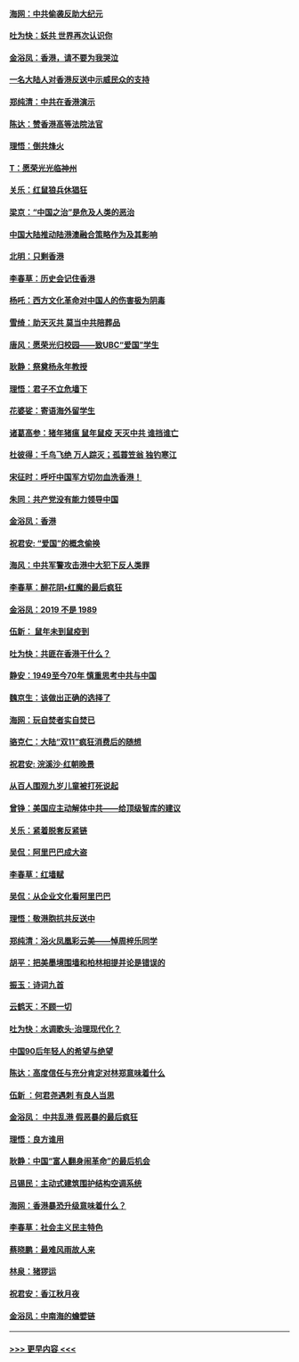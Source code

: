 #### [海网：中共偷袭反助大纪元](../pages/nsc993/n11673515.md?t=11230311) 
#### [吐为快：妖共 世界再次认识你](../pages/nsc993/n11673506.md?t=11230311) 
#### [金浴凤：香港，请不要为我哭泣](../pages/nsc993/n11673248.md?t=11230311) 
#### [一名大陆人对香港反送中示威民众的支持](../pages/nsc993/n11672615.md?t=11230311) 
#### [郑纯清：中共在香港演示](../pages/nsc993/n11670539.md?t=11230311) 
#### [陈达：赞香港高等法院法官](../pages/nsc993/n11669542.md?t=11230311) 
#### [理悟：倒共烽火](../pages/nsc993/n11668844.md?t=11230311) 
#### [T：愿荣光光临神州](../pages/nsc993/n11668421.md?t=11230311) 
#### [关乐：红鼠狼兵休猖狂](../pages/nsc993/n11668378.md?t=11230311) 
#### [梁京：“中国之治”是危及人类的恶治](../pages/nsc993/n11668328.md?t=11230311) 
#### [中国大陆推动陆港澳融合策略作为及其影响](../pages/nsc993/n11668157.md?t=11230311) 
#### [北明：只剩香港](../pages/nsc993/n11668002.md?t=11230311) 
#### [李春草：历史会记住香港](../pages/nsc993/n11667927.md?t=11230311) 
#### [杨吒：西方文化革命对中国人的伤害极为阴毒](../pages/nsc993/n11664521.md?t=11230311) 
#### [雪绮：助天灭共 莫当中共陪葬品](../pages/nsc993/n11662650.md?t=11230311) 
#### [唐风：愿荣光归校园——致UBC“爱国”学生](../pages/nsc993/n11662194.md?t=11230311) 
#### [耿静：祭奠杨永年教授](../pages/nsc993/n11662514.md?t=11230311) 
#### [理悟：君子不立危墙下](../pages/nsc993/n11662172.md?t=11230311) 
#### [花婆娑：寄语海外留学生](../pages/nsc993/n11662121.md?t=11230311) 
#### [诸葛高参：猪年猪瘟 鼠年鼠疫 天灭中共 谁挡谁亡](../pages/nsc993/n11661980.md?t=11230311) 
#### [杜彼得：千鸟飞绝 万人踪灭；孤蓑笠翁 独钓寒江](../pages/nsc993/n11661170.md?t=11230311) 
#### [宋征时：呼吁中国军方切勿血洗香港！](../pages/nsc993/n11415318.md?t=11230311) 
#### [朱同：共产党没有能力领导中国](../pages/nsc993/n11660421.md?t=11230311) 
#### [金浴凤：香港](../pages/nsc993/n11660419.md?t=11230311) 
#### [祝君安: “爱国”的概念偷换](../pages/nsc993/n11659706.md?t=11230311) 
#### [海风：中共军警攻击港中大犯下反人类罪](../pages/nsc993/n11659632.md?t=11230311) 
#### [李春草：醉花阴•红魔的最后疯狂](../pages/nsc993/n11659287.md?t=11230311) 
#### [金浴凤：2019 不是 1989](../pages/nsc993/n11657663.md?t=11230311) 
#### [伍新： 鼠年未到鼠疫到](../pages/nsc993/n11655098.md?t=11230311) 
#### [吐为快：共匪在香港干什么？](../pages/nsc993/n11654891.md?t=11230311) 
#### [静安：1949至今70年 慎重思考中共与中国](../pages/nsc993/n11651244.md?t=11230311) 
#### [魏京生：该做出正确的选择了](../pages/nsc993/n11653084.md?t=11230311) 
#### [海网：玩自焚者实自焚已](../pages/nsc993/n11652423.md?t=11230311) 
#### [骆克仁：大陆“双11”疯狂消费后的随想](../pages/nsc993/n11652305.md?t=11230311) 
#### [祝君安: 浣溪沙·红朝晚景](../pages/nsc993/n11652258.md?t=11230311) 
#### [从百人围观九岁儿童被打死说起](../pages/nsc993/n11651030.md?t=11230311) 
#### [曾铮：美国应主动解体中共——给顶级智库的建议](../pages/nsc993/n11649888.md?t=11230311) 
#### [关乐：紧着脱套反紧链](../pages/nsc993/n11649069.md?t=11230311) 
#### [吴侃：阿里巴巴成大盗](../pages/nsc993/n11645523.md?t=11230311) 
#### [李春草：红墙赋](../pages/nsc993/n11646389.md?t=11230311) 
#### [吴侃：从企业文化看阿里巴巴](../pages/nsc993/n11645476.md?t=11230311) 
#### [理悟：敬港胞抗共反送中](../pages/nsc993/n11645466.md?t=11230311) 
#### [郑纯清：浴火凤凰彩云美——悼周梓乐同学](../pages/nsc993/n11645155.md?t=11230311) 
#### [胡平：把美墨境围墙和柏林相提并论是错误的](../pages/nsc993/n11645134.md?t=11230311) 
#### [振玉：诗词九首](../pages/nsc993/n11644081.md?t=11230311) 
#### [云鹤天：不顾一切](../pages/nsc993/n11643508.md?t=11230311) 
#### [吐为快：水调歌头·治理现代化？](../pages/nsc993/n11643485.md?t=11230311) 
#### [中国90后年轻人的希望与绝望](../pages/nsc993/n11642317.md?t=11230311) 
#### [陈达：高度信任与充分肯定对林郑意味着什么](../pages/nsc993/n11641441.md?t=11230311) 
#### [伍新 ：何君尧遇刺 有良人当思](../pages/nsc993/n11641503.md?t=11230311) 
#### [金浴凤： 中共乱港  假恶暴的最后疯狂](../pages/nsc993/n11641495.md?t=11230311) 
#### [理悟：良方谁用](../pages/nsc993/n11641463.md?t=11230311) 
#### [耿静：中国“富人翻身闹革命”的最后机会](../pages/nsc993/n11640655.md?t=11230311) 
#### [吕锡民：主动式建筑围护结构空调系统](../pages/nsc993/n11640168.md?t=11230311) 
#### [海网：香港暴恐升级意味着什么？](../pages/nsc993/n11635904.md?t=11230311) 
#### [李春草：社会主义民主特色](../pages/nsc993/n11634657.md?t=11230311) 
#### [蔡晓鹏：最难风雨故人来](../pages/nsc993/n11633145.md?t=11230311) 
#### [林泉：猪猡运](../pages/nsc993/n11631469.md?t=11230311) 
#### [祝君安：香江秋月夜](../pages/nsc993/n11631440.md?t=11230311) 
#### [金浴凤：中南海的蟾嬖链](../pages/nsc993/n11631290.md?t=11230311) 

----
#### [ >>> 更早内容 <<< ](../indexes/nsc993-earlier.md)
